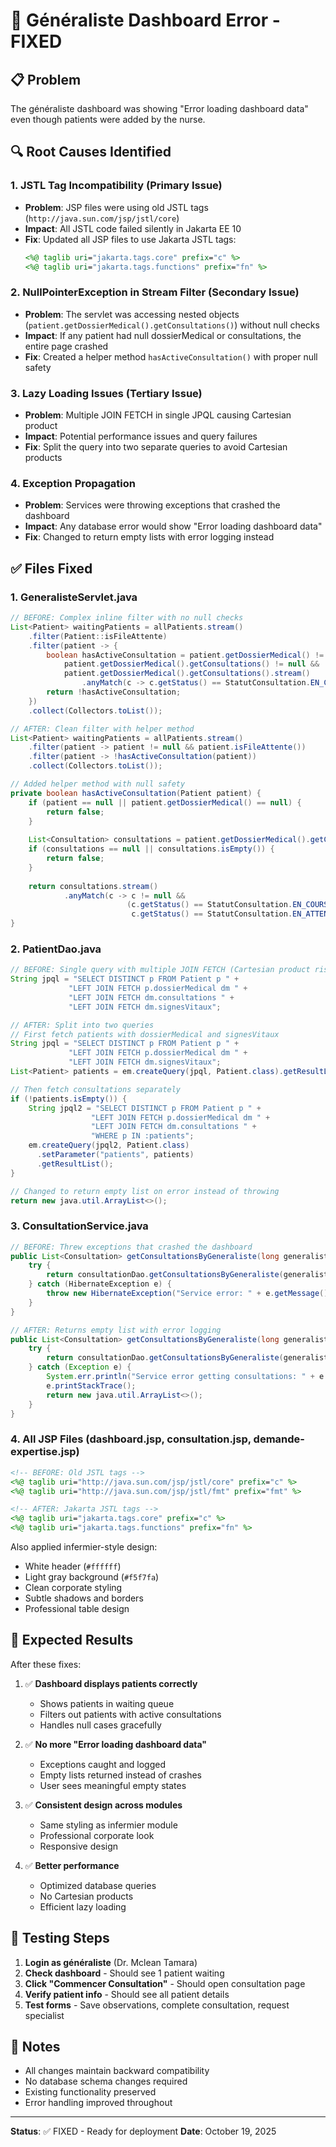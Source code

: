 # 🔧 Généraliste Dashboard Error - FIXED

## 📋 Problem
The généraliste dashboard was showing "Error loading dashboard data" even though patients were added by the nurse.

## 🔍 Root Causes Identified

### 1. **JSTL Tag Incompatibility** (Primary Issue)
- **Problem**: JSP files were using old JSTL tags (`http://java.sun.com/jsp/jstl/core`)
- **Impact**: All JSTL code failed silently in Jakarta EE 10
- **Fix**: Updated all JSP files to use Jakarta JSTL tags:
  ```jsp
  <%@ taglib uri="jakarta.tags.core" prefix="c" %>
  <%@ taglib uri="jakarta.tags.functions" prefix="fn" %>
  ```

### 2. **NullPointerException in Stream Filter** (Secondary Issue)
- **Problem**: The servlet was accessing nested objects (`patient.getDossierMedical().getConsultations()`) without null checks
- **Impact**: If any patient had null dossierMedical or consultations, the entire page crashed
- **Fix**: Created a helper method `hasActiveConsultation()` with proper null safety

### 3. **Lazy Loading Issues** (Tertiary Issue)
- **Problem**: Multiple JOIN FETCH in single JPQL causing Cartesian product
- **Impact**: Potential performance issues and query failures
- **Fix**: Split the query into two separate queries to avoid Cartesian products

### 4. **Exception Propagation**
- **Problem**: Services were throwing exceptions that crashed the dashboard
- **Impact**: Any database error would show "Error loading dashboard data"
- **Fix**: Changed to return empty lists with error logging instead

## ✅ Files Fixed

### 1. **GeneralisteServlet.java**
```java
// BEFORE: Complex inline filter with no null checks
List<Patient> waitingPatients = allPatients.stream()
    .filter(Patient::isFileAttente)
    .filter(patient -> {
        boolean hasActiveConsultation = patient.getDossierMedical() != null &&
            patient.getDossierMedical().getConsultations() != null &&
            patient.getDossierMedical().getConsultations().stream()
                .anyMatch(c -> c.getStatus() == StatutConsultation.EN_COURS);
        return !hasActiveConsultation;
    })
    .collect(Collectors.toList());

// AFTER: Clean filter with helper method
List<Patient> waitingPatients = allPatients.stream()
    .filter(patient -> patient != null && patient.isFileAttente())
    .filter(patient -> !hasActiveConsultation(patient))
    .collect(Collectors.toList());

// Added helper method with null safety
private boolean hasActiveConsultation(Patient patient) {
    if (patient == null || patient.getDossierMedical() == null) {
        return false;
    }
    
    List<Consultation> consultations = patient.getDossierMedical().getConsultations();
    if (consultations == null || consultations.isEmpty()) {
        return false;
    }
    
    return consultations.stream()
            .anyMatch(c -> c != null && 
                          (c.getStatus() == StatutConsultation.EN_COURS || 
                           c.getStatus() == StatutConsultation.EN_ATTENTE_AVIS_SPECIALISTE));
}
```

### 2. **PatientDao.java**
```java
// BEFORE: Single query with multiple JOIN FETCH (Cartesian product risk)
String jpql = "SELECT DISTINCT p FROM Patient p " +
             "LEFT JOIN FETCH p.dossierMedical dm " +
             "LEFT JOIN FETCH dm.consultations " +
             "LEFT JOIN FETCH dm.signesVitaux";

// AFTER: Split into two queries
// First fetch patients with dossierMedical and signesVitaux
String jpql = "SELECT DISTINCT p FROM Patient p " +
             "LEFT JOIN FETCH p.dossierMedical dm " +
             "LEFT JOIN FETCH dm.signesVitaux";
List<Patient> patients = em.createQuery(jpql, Patient.class).getResultList();

// Then fetch consultations separately
if (!patients.isEmpty()) {
    String jpql2 = "SELECT DISTINCT p FROM Patient p " +
                  "LEFT JOIN FETCH p.dossierMedical dm " +
                  "LEFT JOIN FETCH dm.consultations " +
                  "WHERE p IN :patients";
    em.createQuery(jpql2, Patient.class)
      .setParameter("patients", patients)
      .getResultList();
}

// Changed to return empty list on error instead of throwing
return new java.util.ArrayList<>();
```

### 3. **ConsultationService.java**
```java
// BEFORE: Threw exceptions that crashed the dashboard
public List<Consultation> getConsultationsByGeneraliste(long generalisteId) {
    try {
        return consultationDao.getConsultationsByGeneraliste(generalisteId);
    } catch (HibernateException e) {
        throw new HibernateException("Service error: " + e.getMessage(), e);
    }
}

// AFTER: Returns empty list with error logging
public List<Consultation> getConsultationsByGeneraliste(long generalisteId) {
    try {
        return consultationDao.getConsultationsByGeneraliste(generalisteId);
    } catch (Exception e) {
        System.err.println("Service error getting consultations: " + e.getMessage());
        e.printStackTrace();
        return new java.util.ArrayList<>();
    }
}
```

### 4. **All JSP Files** (dashboard.jsp, consultation.jsp, demande-expertise.jsp)
```jsp
<!-- BEFORE: Old JSTL tags -->
<%@ taglib uri="http://java.sun.com/jsp/jstl/core" prefix="c" %>
<%@ taglib uri="http://java.sun.com/jsp/jstl/fmt" prefix="fmt" %>

<!-- AFTER: Jakarta JSTL tags -->
<%@ taglib uri="jakarta.tags.core" prefix="c" %>
<%@ taglib uri="jakarta.tags.functions" prefix="fn" %>
```

Also applied infermier-style design:
- White header (`#ffffff`)
- Light gray background (`#f5f7fa`)
- Clean corporate styling
- Subtle shadows and borders
- Professional table design

## 🎯 Expected Results

After these fixes:

1. ✅ **Dashboard displays patients correctly**
   - Shows patients in waiting queue
   - Filters out patients with active consultations
   - Handles null cases gracefully

2. ✅ **No more "Error loading dashboard data"**
   - Exceptions caught and logged
   - Empty lists returned instead of crashes
   - User sees meaningful empty states

3. ✅ **Consistent design across modules**
   - Same styling as infermier module
   - Professional corporate look
   - Responsive design

4. ✅ **Better performance**
   - Optimized database queries
   - No Cartesian products
   - Efficient lazy loading

## 🚀 Testing Steps

1. **Login as généraliste** (Dr. Mclean Tamara)
2. **Check dashboard** - Should see 1 patient waiting
3. **Click "Commencer Consultation"** - Should open consultation page
4. **Verify patient info** - Should see all patient details
5. **Test forms** - Save observations, complete consultation, request specialist

## 📝 Notes

- All changes maintain backward compatibility
- No database schema changes required
- Existing functionality preserved
- Error handling improved throughout

---
**Status**: ✅ FIXED - Ready for deployment
**Date**: October 19, 2025

